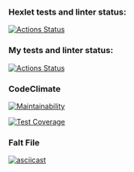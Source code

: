 ### Hexlet tests and linter status:
[![Actions Status](https://github.com/coder108-gh/python-project-50/actions/workflows/hexlet-check.yml/badge.svg)](https://github.com/coder108-gh/python-project-50/actions)

### My tests and linter status:
[![Actions Status](https://github.com/coder108-gh/python-project-50/actions/workflows/from_pyci.yaml/badge.svg)](https://github.com/coder108-gh/python-project-50/actions)

### CodeClimate
[![Maintainability](https://api.codeclimate.com/v1/badges/9cab42334f0c3118dae0/maintainability)](https://codeclimate.com/github/coder108-gh/python-project-50/maintainability)

[![Test Coverage](https://api.codeclimate.com/v1/badges/9cab42334f0c3118dae0/test_coverage)](https://codeclimate.com/github/coder108-gh/python-project-50/test_coverage)

 ### Falt File
 [![asciicast](https://asciinema.org/a/ni16Q32ffbHKqepUQBMfQKWyS.svg)](https://asciinema.org/a/ni16Q32ffbHKqepUQBMfQKWyS)
